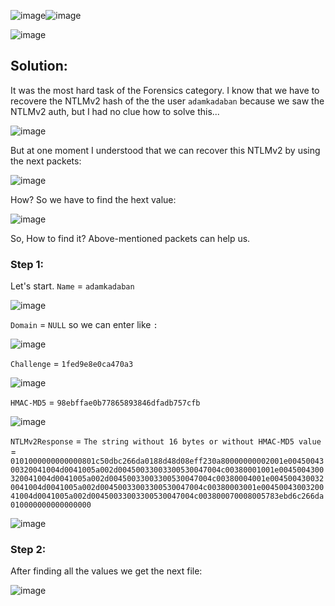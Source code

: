 ![image](https://github.com/YourCH0ICE/CTF-Write-ups/assets/127401530/04a04c6f-6627-49a5-98ba-64e0461ed20c)![image](https://github.com/YourCH0ICE/CTF-Write-ups/assets/127401530/d94c0b57-7d0c-464d-ae22-44f17a00d28f)

![image](https://github.com/YourCH0ICE/CTF-Write-ups/assets/127401530/8b8df98d-613b-49c7-a479-a081ceb279d7)

<h2>Solution:</h2>

It was the most hard task of the Forensics category. I know that we have to recovere the NTLMv2 hash of the the user ```adamkadaban``` because we saw the NTLMv2 auth, but I had no clue how to solve this...

![image](https://github.com/YourCH0ICE/CTF-Write-ups/assets/127401530/176ede8e-589a-4049-9dd9-f9b3f2aeca11)

But at one moment I understood that we can recover this NTLMv2 by using the next packets:

![image](https://github.com/YourCH0ICE/CTF-Write-ups/assets/127401530/3729b6f5-a6b4-47c7-8785-6186de5f2da9)

How? So we have to find the hext value: 

![image](https://github.com/YourCH0ICE/CTF-Write-ups/assets/127401530/8ef214df-b478-43c8-bbe1-84acf6a79c26)

So, How to find it? Above-mentioned packets can help us. 

<h3>Step 1:</h3>

Let's start. 
```Name``` = ```adamkadaban```

![image](https://github.com/YourCH0ICE/CTF-Write-ups/assets/127401530/c878508a-f9f7-4148-805b-7fb9138c86de)

```Domain``` = ```NULL``` so we can enter like ```:```

![image](https://github.com/YourCH0ICE/CTF-Write-ups/assets/127401530/fa77ac25-24ff-417f-9fe1-0c42d1042a01)

```Challenge``` = ```1fed9e8e0ca470a3```

![image](https://github.com/YourCH0ICE/CTF-Write-ups/assets/127401530/b3d4c90f-c9a5-4e7a-9cc2-ef4566c1e6e9)

```HMAC-MD5``` = ```98ebffae0b77865893846dfadb757cfb```

![image](https://github.com/YourCH0ICE/CTF-Write-ups/assets/127401530/4e4fe314-e951-45ed-ac76-1894f2f0ca97)

```NTLMv2Response``` = ```The string without 16 bytes or without HMAC-MD5 value``` = ```0101000000000000801c50dbc266da0188d48d08eff230a80000000002001e0045004300320041004d0041005a002d00450033003300530047004c00380001001e0045004300320041004d0041005a002d00450033003300530047004c00380004001e0045004300320041004d0041005a002d00450033003300530047004c00380003001e0045004300320041004d0041005a002d00450033003300530047004c003800070008005783ebd6c266da010000000000000000```

![image](https://github.com/YourCH0ICE/CTF-Write-ups/assets/127401530/2657c144-4e99-49fa-bdf4-72c751689fc3)

<h3>Step 2:</h3>

After finding all the values we get the next file:

![image](https://github.com/YourCH0ICE/CTF-Write-ups/assets/127401530/5e756bf8-dda4-4586-abf5-4bbcb0da05f5)











